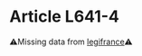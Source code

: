 # Article L641-4

⚠️Missing data from [legifrance](https://www.legifrance.gouv.fr/codes/article_lc/LEGIARTI000006238536)⚠️